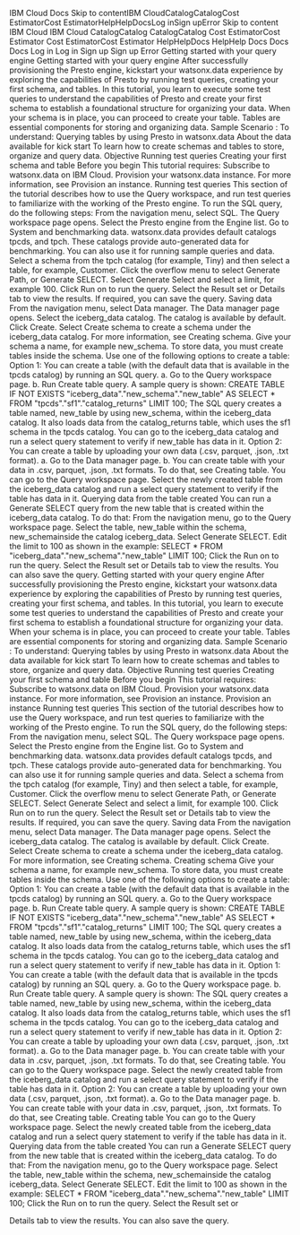 ﻿IBM Cloud Docs Skip to contentIBM CloudCatalogCatalogCost EstimatorCost EstimatorHelpHelpDocsLog inSign upError Skip to content IBM Cloud IBM Cloud CatalogCatalog CatalogCatalog Cost EstimatorCost Estimator Cost EstimatorCost Estimator HelpHelpDocs HelpHelp Docs Docs Docs Log in Log in Sign up Sign up Error Getting started with your query engine Getting started with your query engine After successfully provisioning the Presto engine, kickstart your watsonx.data experience by exploring the capabilities of Presto by running test queries, creating your first schema, and tables. In this tutorial, you learn to execute some test queries to understand the capabilities of Presto and create your first schema to establish a foundational structure for organizing your data. When your schema is in place, you can proceed to create your table. Tables are essential components for storing and organizing data. Sample Scenario : To understand: Querying tables by using Presto in watsonx.data About the data available for kick start To learn how to create schemas and tables to store, organize and query data. Objective Running test queries Creating your first schema and table Before you begin This tutorial requires: Subscribe to watsonx.data on IBM Cloud. Provision your watsonx.data instance. For more information, see Provision an instance. Running test queries This section of the tutorial describes how to use the Query workspace, and run test queries to familiarize with the working of the Presto engine. To run the SQL query, do the following steps: From the navigation menu, select SQL. The Query workspace page opens. Select the Presto engine from the Engine list. Go to System and benchmarking data. watsonx.data provides default catalogs tpcds, and tpch. These catalogs provide auto-generated data for benchmarking. You can also use it for running sample queries and data. Select a schema from the tpch catalog (for example, Tiny) and then select a table, for example, Customer. Click the overflow menu to select Generate Path, or Generate SELECT. Select Generate Select and select a limit, for example 100. Click Run on to run the query. Select the Result set or Details tab to view the results. If required, you can save the query. Saving data From the navigation menu, select Data manager. The Data manager page opens. Select the iceberg\_data catalog. The catalog is available by default. Click Create. Select Create schema to create a schema under the iceberg\_data catalog. For more information, see Creating schema. Give your schema a name, for example new\_schema. To store data, you must create tables inside the schema. Use one of the following options to create a table: Option 1: You can create a table (with the default data that is available in the tpcds catalog) by running an SQL query. a. Go to the Query workspace page. b. Run Create table query. A sample query is shown: CREATE TABLE IF NOT EXISTS "iceberg\_data"."new\_schema"."new\_table" AS SELECT \* FROM "tpcds"."sf1"."catalog\_returns" LIMIT 100; The SQL query creates a table named, new\_table by using new\_schema, within the iceberg\_data catalog. It also loads data from the catalog\_returns table, which uses the sf1 schema in the tpcds catalog. You can go to the iceberg\_data catalog and run a select query statement to verify if new\_table has data in it. Option 2: You can create a table by uploading your own data (.csv, parquet, .json, .txt format). a. Go to the Data manager page. b. You can create table with your data in .csv, parquet, .json, .txt formats. To do that, see Creating table. You can go to the Query workspace page. Select the newly created table from the iceberg\_data catalog and run a select query statement to verify if the table has data in it. Querying data from the table created You can run a Generate SELECT query from the new table that is created within the iceberg\_data catalog. To do that: From the navigation menu, go to the Query workspace page. Select the table, new\_table within the schema, new\_schemainside the catalog iceberg\_data. Select Generate SELECT. Edit the limit to 100 as shown in the example: SELECT \* FROM "iceberg\_data"."new\_schema"."new\_table" LIMIT 100; Click the Run on to run the query. Select the Result set or Details tab to view the results. You can also save the query. Getting started with your query engine After successfully provisioning the Presto engine, kickstart your watsonx.data experience by exploring the capabilities of Presto by running test queries, creating your first schema, and tables. In this tutorial, you learn to execute some test queries to understand the capabilities of Presto and create your first schema to establish a foundational structure for organizing your data. When your schema is in place, you can proceed to create your table. Tables are essential components for storing and organizing data. Sample Scenario : To understand: Querying tables by using Presto in watsonx.data About the data available for kick start To learn how to create schemas and tables to store, organize and query data. Objective Running test queries Creating your first schema and table Before you begin This tutorial requires: Subscribe to watsonx.data on IBM Cloud. Provision your watsonx.data instance. For more information, see Provision an instance. Provision an instance Running test queries This section of the tutorial describes how to use the Query workspace, and run test queries to familiarize with the working of the Presto engine. To run the SQL query, do the following steps: From the navigation menu, select SQL. The Query workspace page opens. Select the Presto engine from the Engine list. Go to System and benchmarking data. watsonx.data provides default catalogs tpcds, and tpch. These catalogs provide auto-generated data for benchmarking. You can also use it for running sample queries and data. Select a schema from the tpch catalog (for example, Tiny) and then select a table, for example, Customer. Click the overflow menu to select Generate Path, or Generate SELECT. Select Generate Select and select a limit, for example 100. Click Run on to run the query. Select the Result set or Details tab to view the results. If required, you can save the query. Saving data From the navigation menu, select Data manager. The Data manager page opens. Select the iceberg\_data catalog. The catalog is available by default. Click Create. Select Create schema to create a schema under the iceberg\_data catalog. For more information, see Creating schema. Creating schema Give your schema a name, for example new\_schema. To store data, you must create tables inside the schema. Use one of the following options to create a table: Option 1: You can create a table (with the default data that is available in the tpcds catalog) by running an SQL query. a. Go to the Query workspace page. b. Run Create table query. A sample query is shown: CREATE TABLE IF NOT EXISTS "iceberg\_data"."new\_schema"."new\_table" AS SELECT \* FROM "tpcds"."sf1"."catalog\_returns" LIMIT 100; The SQL query creates a table named, new\_table by using new\_schema, within the iceberg\_data catalog. It also loads data from the catalog\_returns table, which uses the sf1 schema in the tpcds catalog. You can go to the iceberg\_data catalog and run a select query statement to verify if new\_table has data in it. Option 1: You can create a table (with the default data that is available in the tpcds catalog) by running an SQL query. a. Go to the Query workspace page. b. Run Create table query. A sample query is shown: The SQL query creates a table named, new\_table by using new\_schema, within the iceberg\_data catalog. It also loads data from the catalog\_returns table, which uses the sf1 schema in the tpcds catalog. You can go to the iceberg\_data catalog and run a select query statement to verify if new\_table has data in it. Option 2: You can create a table by uploading your own data (.csv, parquet, .json, .txt format). a. Go to the Data manager page. b. You can create table with your data in .csv, parquet, .json, .txt formats. To do that, see Creating table. You can go to the Query workspace page. Select the newly created table from the iceberg\_data catalog and run a select query statement to verify if the table has data in it. Option 2: You can create a table by uploading your own data (.csv, parquet, .json, .txt format). a. Go to the Data manager page. b. You can create table with your data in .csv, parquet, .json, .txt formats. To do that, see Creating table. Creating table You can go to the Query workspace page. Select the newly created table from the iceberg\_data catalog and run a select query statement to verify if the table has data in it. Querying data from the table created You can run a Generate SELECT query from the new table that is created within the iceberg\_data catalog. To do that: From the navigation menu, go to the Query workspace page. Select the table, new\_table within the schema, new\_schemainside the catalog iceberg\_data. Select Generate SELECT. Edit the limit to 100 as shown in the example: SELECT \* FROM "iceberg\_data"."new\_schema"."new\_table" LIMIT 100; Click the Run on to run the query. Select the Result set or

Details tab to view the results. You can also save the query.
